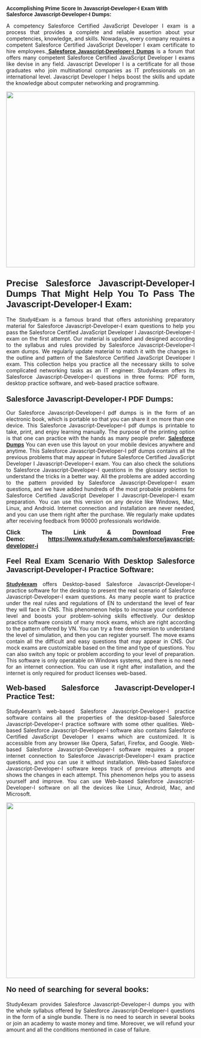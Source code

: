 <span style="font-family:Lucida Sans Unicode,Lucida Grande,sans-serif;"><strong>Accomplishing Prime Score In Javascript-Developer-I Exam With Salesforce Javascript-Developer-I Dumps:</strong></span></h1>

<p style="text-align: justify;">A competency Salesforce Certified JavaScript Developer I exam is a process that provides a complete and reliable assertion about your competencies, knowledge, and skills. Nowadays, every company requires a competent Salesforce Certified JavaScript Developer I exam certificate to hire employees.<a href="https://www.study4exam.com/salesforce/javascript-developer-i-valid-dumps"><strong> Salesforce <span style="font-family:Verdana,Geneva,sans-serif;">Javascript-Developer-I Dumps</span></strong></a> is a forum that offers many competent Salesforce Certified JavaScript Developer I exams like devise in any field. Javascript Developer I is a certificate for all those graduates who join multinational companies as IT professionals on an international level. Javascript Developer I helps boost the skills and update the knowledge about computer networking and programming.</p>

<p style="text-align: justify;"><a href="https://www.study4exam.com/salesforce/javascript-developer-i"><img alt="" src="https://lh3.googleusercontent.com/pw/AL9nZEVlv7Ske_7_4HBAyUdTuN-7WvZcN6USfD6boPasgRTsSOgYJDiupUICTUV6X1uu6AGge2hWciDKxhKOVo3NFQUTTQUskCQl05KIpPWzKoMrqE_mCRGOXTps-Wcp07HSL0DIbWWBcBIFUI3Ea8n_KHg=w1659-h933-no" style="width: 100%; height: 470px;" /></a></p>

<h2 style="text-align: justify;"><span style="font-family:Lucida Sans Unicode,Lucida Grande,sans-serif;"><strong><span style="font-size:24px;">Precise Salesforce Javascript-Developer-I Dumps That Might Help You To Pass The Javascript-Developer-I Exam:</span></strong></span></h2>

<p style="text-align: justify;">The <span style="font-family:Lucida Sans Unicode,Lucida Grande,sans-serif;">Study4Exam</span> is a famous brand that offers astonishing preparatory material for Salesforce Javascript-Developer-I exam questions to help you pass the Salesforce Certified JavaScript Developer I Javascript-Developer-I exam on the first attempt. Our material is updated and designed according to the syllabus and rules provided by Salesforce Javascript-Developer-I exam dumps. We regularly update material to match it with the changes in the outline and pattern of the Salesforce Certified JavaScript Developer I exam. This collection helps you practice all the necessary skills to solve complicated networking tasks as an IT engineer. Study4exam offers its Salesforce Javascript-Developer-I questions in three forms: PDF form, desktop practice software, and web-based practice software. </p>

<h3 style="text-align: justify;"><strong><span style="font-size:20px;"><span style="font-family:Lucida Sans Unicode,Lucida Grande,sans-serif;">Salesforce Javascript-Developer-I PDF Dumps:</span></span></strong></h3>

<p style="text-align: justify;">Our Salesforce Javascript-Developer-I pdf dumps is in the form of an electronic book, which is portable so that you can share it on more than one device. This Salesforce Javascript-Developer-I pdf dumps is printable to take, print, and enjoy learning manually. The purpose of the printing option is that one can practice with the hands as many people prefer. <a href="https://www.study4exam.com/salesforce-exams"><span style="font-family:Lucida Sans Unicode,Lucida Grande,sans-serif;"><strong>Salesforce Dumps</strong></span></a> You can even use this layout on your mobile devices anywhere and anytime. This Salesforce Javascript-Developer-I pdf dumps contains all the previous problems that may appear in future Salesforce Certified JavaScript Developer I Javascript-Developer-I exam. You can also check the solutions to Salesforce Javascript-Developer-I questions in the glossary section to understand the tricks in a better way. All the problems are added according to the pattern provided by Salesforce Javascript-Developer-I exam questions, and we have added hundreds of the most probable problems for Salesforce Certified JavaScript Developer I Javascript-Developer-I exam preparation. You can use this version on any device like Windows, Mac, Linux, and Android. Internet connection and installation are never needed, and you can use them right after the purchase. We regularly make updates after receiving feedback from 90000 professionals worldwide.</p>

<p style="text-align: justify;"><span style="font-family:Lucida Sans Unicode,Lucida Grande,sans-serif;"><strong><span style="font-size:16px;">Click The Link & Download Free Demo:</span></strong></span> <strong><span style="font-family:Lucida Sans Unicode,Lucida Grande,sans-serif;"><span style="font-size:16px;"><a href="https://www.study4exam.com/salesforce/javascript-developer-i">https://www.study4exam.com/salesforce/javascript-developer-i</a></span></span></strong></p>

<h4 style="text-align: justify;"><strong><span style="font-family:Lucida Sans Unicode,Lucida Grande,sans-serif;"><span style="font-size:20px;">Feel Real Exam Scenario With Desktop Salesforce Javascript-Developer-I Practice Software:</span></span></strong></h4>

<p style="text-align: justify;"><a href="https://www.study4exam.com/"><span style="font-family:Verdana,Geneva,sans-serif;"><strong>Study4exam</strong></span></a> offers Desktop-based Salesforce Javascript-Developer-I practice software for the desktop to present the real scenario of Salesforce Javascript-Developer-I exam questions. As many people want to practice under the real rules and regulations of EN to understand the level of fear they will face in CNS. This phenomenon helps to increase your confidence level and boosts your problem-solving skills effectively. Our desktop practice software consists of many mock exams, which are right according to the pattern offered by VN. You can try a free demo version to understand the level of simulation, and then you can register yourself. The move exams contain all the difficult and easy questions that may appear in CNS. Our mock exams are customizable based on the time and type of questions. You can also switch any topic or problem according to your level of preparation. This software is only operatable on Windows systems, and there is no need for an internet connection. You can use it right after installation, and the internet is only required for product licenses web-based. </p>

<h4 style="text-align: justify;"><span style="font-family:Lucida Sans Unicode,Lucida Grande,sans-serif;"><strong><span style="font-size:20px;">Web-based Salesforce Javascript-Developer-I Practice Test:</span></strong></span></h4>

<p style="text-align: justify;">Study4exam’s web-based Salesforce Javascript-Developer-I practice software contains all the properties of the desktop-based Salesforce Javascript-Developer-I practice software with some other qualities. Web-based Salesforce Javascript-Developer-I software also contains Salesforce Certified JavaScript Developer I exams which are customized. It is accessible from any browser like Opera, Safari, Firefox, and Google. Web-based Salesforce Javascript-Developer-I software requires a proper internet connection to Salesforce Javascript-Developer-I exam practice questions, and you can use it without installation. Web-based Salesforce Javascript-Developer-I software keeps track of previous attempts and shows the changes in each attempt. This phenomenon helps you to assess yourself and improve. You can use Web-based Salesforce Javascript-Developer-I software on all the devices like Linux, Android, Mac, and Microsoft.</p>

<p style="text-align: center;"><a href="https://www.study4exam.com/salesforce/javascript-developer-i"><img alt="" src="https://lh3.googleusercontent.com/pw/AL9nZEUUSkRyvc4gudeH81RsLWSZLUIhDbbix90UQ4Nknl42MiPXhE2WvgE6ynXQK8mQ23j1q8BlcR3zkz-sugUKDhmp-cvdF7FN6gsDIAW958mBJ52F35JmoMau5RsT1NIRYA6usGyWQMtl6sjcUF3Hd-w=w1659-h933-no" style="width: 100%; height: 470px;" /></a></p>

<h4 style="text-align: justify;"><span style="font-family:Lucida Sans Unicode,Lucida Grande,sans-serif;"><strong><span style="font-size:20px;">No need of searching for several books:</span></strong></span></h4>

<p style="text-align: justify;">Study4exam provides Salesforce Javascript-Developer-I dumps you with the whole syllabus offered by Salesforce Javascript-Developer-I questions in the form of a single bundle. There is no need to search in several books or join an academy to waste money and time. Moreover, we will refund your amount and all the conditions mentioned in case of failure.</p>
